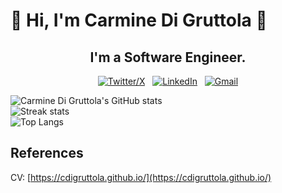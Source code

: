 # 👋 Hi, I'm **Carmine Di Gruttola** 👋

<div align="center">

## I'm a Software Engineer.

[![Twitter/X](https://skillicons.dev/icons?i=twitter)](https://twitter.com/cdigruttola1) &nbsp;
[![LinkedIn](https://skillicons.dev/icons?i=linkedin)](https://www.linkedin.com/in/cdigruttola/) &nbsp;
[![Gmail](https://skillicons.dev/icons?i=gmail)](mailto:c.digruttola1@gmail.com?subject=Hello%20Carmine,%20From%20Github)

</div>

![Carmine Di Gruttola's GitHub stats](https://github-readme-stats.vercel.app/api?username=cdigruttola&show_icons=true&theme=buefy)
<br>
![Streak stats](https://github-readme-streak-stats.herokuapp.com/?user=cdigruttola&&theme=buefy)
<br>
![Top Langs](https://github-readme-stats.vercel.app/api/top-langs/?username=cdigruttola&show_icons=true&theme=buefy)

## References

CV: [https://cdigruttola.github.io/](https://cdigruttola.github.io/)

<!--
Here are some ideas to get you started:

- 🔭 I’m currently working on ...
- 🌱 I’m currently learning ...
- 👯 I’m looking to collaborate on ...
- 🤔 I’m looking for help with ...
- 💬 Ask me about ...
- 📫 How to reach me: ...
- 😄 Pronouns: ...
- ⚡ Fun fact: ...
-->
